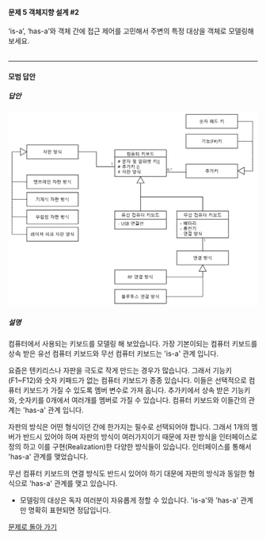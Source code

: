#### 문제 5 객체지향 설계 #2
‘is-a’, ‘has-a’와 객체 간에 접근 제어를 고민해서 주변의 특정 대상을 객체로 모델링해 보세요.
<br/><br/>

---


#### 모범 답안
##### 답안
![](keyboard_class_diagram.png)
##### 설명
컴퓨터에서 사용되는 키보드를 모델링 해 보았습니다. 가장 기본이되는 컴퓨터 키보드를 상속 받은 유선 컴퓨터 키보드와 무선 컴퓨터 키보드는 'is-a' 관계 입니다.

요즘은 텐키리스나 자판을 극도로 작게 만드는 경우가 많습니다. 그래서 기능키(F1~F12)와 숫자 키패드가 없는 컴퓨터 키보드가 종종 있습니다. 이들은 선택적으로 컴퓨터 키보드가 가질 수 있도록 멤버 변수로 가져 옵니다. 추가키에서 상속 받은 기능키와, 숫자키를 0개에서 여러개를 멤버로 가질 수 있습니다. 컴퓨터 키보드와 이들간의 관계는 'has-a' 관계 입니다.

자판의 방식은 어떤 형식이던 간에 한가지는 필수로 선택되어야 합니다. 그래서 1개의 멤버가 반드시 있어야 하며 자판의 방식이 여러가지이기 때문에 자판 방식을 인터페이스로 정의 하고 이를 구현(Realization)한 다양한 방식들이 있습니다. 인터페이스를 통해서 'has-a' 관계를 맺었습니다.

무선 컴퓨터 키보드의 연결 방식도 반드시 있어야 하기 대문에 자판의 방식과 동일한 형식으로 'has-a' 관계를 맺고 있습니다.

* 모델링의 대상은 독자 여러분이 자유롭게 정할 수 있습니다. 'is-a'와 'has-a' 관계만 명확히 표현되면 정답입니다.

[문제로 돌아 가기](README.md "문제로 돌아 가기")
